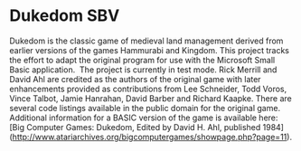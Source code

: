 # Dukedom SBV
Dukedom is the classic game of medieval land management derived from earlier versions of the games Hammurabi and Kingdom.
This project tracks the effort to adapt the original program for use with the Microsoft Small Basic application.  The project is currently in test mode.
Rick Merrill and David Ahl are credited as the authors of the original game with later enhancements provided as contributions from Lee Schneider, Todd Voros, Vince Talbot, Jamie Hanrahan, David Barber and Richard Kaapke.
There are several code listings available in the public domain for the original game.  Additional information for a BASIC version of the game is available here: [Big Computer Games: Dukedom, Edited by David H. Ahl, published 1984]  (http://www.atariarchives.org/bigcomputergames/showpage.php?page=11).
